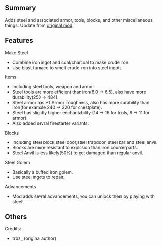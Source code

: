 Summary
-
Adds steel and associated armor, tools, blocks, and other miscellaneous things.
Update from [original mod](https://www.curseforge.com/minecraft/mc-mods/simply-steel-forge)

Features
-
Make Steel
- Combine iron ingot and coal/charcoal to make crude iron.
- Use blast furnace to smelt crude iron into steel ingots.

Items
- Including steel tools, weapon and armor.
- Steel tools are more efficient than iron(6.0 -> 6.5), also have more durability(250 -> 484).
- Steel armor has +1 Armor Toughness, also has more durability than iron(for example 240 -> 320 for chestplate).
- Steel has slightly higher enchantability (14 -> 16 for tools, 9 -> 11 for armor).
- Also added sevral firestarter variants.

Blocks
- Including steel block,steel door,steel trapdoor, steel bar and steel anvil.
- Blocks are more resistant to explosion than iron counterparts.
- Steel Anvil is less likely(50%) to get damaged than regular anvil.

Steel Golem
- Basically a buffed iron golem.
- Use steel ingots to repair.

Advancements
- Mod adds sevral advancements, you can unlock them by playing with steel!

Others
-
Credits:
- trbz_ (original author)
